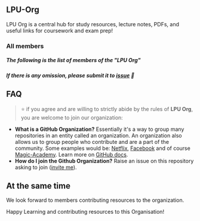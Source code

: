 ## LPU-Org

LPU Org is a central hub for study resources, lecture notes, PDFs, and useful links for coursework and exam prep!
### All members
 
##### The following is the list of members of the "LPU Org" 

<!-- members -->


<!-- endmembers -->

##### If there is any omission, please submit it to [issue](https://github.com/LPU-Org/.github/issues) 🙂

## FAQ
>⭐ if you agree and are willing to strictly abide by the rules of **LPU Org**, you are welcome to join our organization:

- **What is a GitHub Organization?** Essentially it's a way to group many repositories in an entity called an organization. An organization also allows us to group people who contribute and are a part of the community. Some examples would be: [Netflix](https://github.com/Netflix), [Facebook](https://github.com/facebook) and of course [Magic-Academy](https://github.com/LPU-Org).
Learn more on [GitHub docs](https://docs.github.com/en/github/setting-up-and-managing-organizations-and-teams/about-organizations).
- **How do I join the Github Organization?** Raise an issue on this repository asking to join ([invite me](https://github.com/LPU-Org/.github/issues/new?assignees=&labels=invite+me+to+LPU+Org&template=invitation.yml&title=Please+invite+me+to+LPU+Org)).

## At the same time

We look forward to members contributing resources to the organization. 

Happy Learning and contributing resources to this Organisation!
